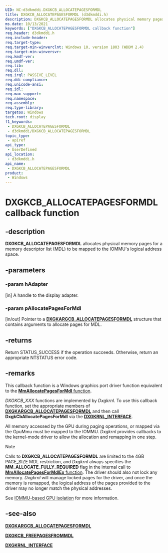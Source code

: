 ```yaml
---
UID: NC:d3dkmddi.DXGKCB_ALLOCATEPAGESFORMDL
title: DXGKCB_ALLOCATEPAGESFORMDL (d3dkmddi.h)
description: DXGKCB_ALLOCATEPAGESFORMDL allocates physical memory pages for a memory descriptor list (MDL) to be mapped to the IOMMU's logical address space.
ms.date: 10/13/2021
keywords: ["DXGKCB_ALLOCATEPAGESFORMDL callback function"]
req.header: d3dkmddi.h
req.include-header: 
req.target-type: 
req.target-min-winverclnt: Windows 10, version 1803 (WDDM 2.4)
req.target-min-winversvr: 
req.kmdf-ver: 
req.umdf-ver: 
req.lib: 
req.dll: 
req.irql: PASSIVE_LEVEL
req.ddi-compliance: 
req.unicode-ansi: 
req.idl: 
req.max-support: 
req.namespace: 
req.assembly: 
req.type-library: 
targetos: Windows
tech.root: display
f1_keywords:
 - DXGKCB_ALLOCATEPAGESFORMDL
 - d3dkmddi/DXGKCB_ALLOCATEPAGESFORMDL
topic_type:
 - apiref
api_type:
 - UserDefined
api_location:
 - d3dkmddi.h
api_name:
 - DXGKCB_ALLOCATEPAGESFORMDL
product:
 - Windows
---
```


# DXGKCB_ALLOCATEPAGESFORMDL callback function

## -description

**DXGKCB_ALLOCATEPAGESFORMDL** allocates physical memory pages for a memory descriptor list (MDL) to be mapped to the IOMMU's logical address space.

## -parameters

### -param hAdapter

[in] A handle to the display adapter.

### -param pAllocatePagesForMdl

[in/out] Pointer to a [**DXGKARGCB_ALLOCATEPAGESFORMDL**](ns-d3dkmddi-_dxgkargcb_allocatepagesformdl.md) structure that contains arguments to allocate pages for MDL.

## -returns

Return STATUS_SUCCESS if the operation succeeds. Otherwise, return an appropriate NTSTATUS error code.

## -remarks

This callback function is a Windows graphics port driver function equivalent to the [**MmAllocatePagesForMdl** function](../wdm/nf-wdm-mmallocatepagesformdl.md).

*DXGKCB_XXX* functions are implemented by *Dxgkrnl*. To use this callback function, set the appropriate members of [**DXGKARGCB_ALLOCATEPAGESFORMDL**](ns-d3dkmddi-_dxgkargcb_allocatepagesformdl.md) and then call **DxgkCbAllocatePagesForMdl** via the [**DXGKRNL_INTERFACE**](../dispmprt/ns-dispmprt-_dxgkrnl_interface.md).

All memory accessed by the GPU during paging operations, or mapped via the GpuMmu must be mapped to the IOMMU. *Dxgkrnl* provides callbacks to the kernel-mode driver to allow the allocation and remapping in one step.

> [!NOTE]
> Calls to **DXGKCB_ALLOCATEPAGESFORMDL** are limited to the 4GB PAGE_SIZE MDL restriction, and *Dxgkrnl* always specifies the **MM_ALLOCATE_FULLY_REQUIRED** flag in the internal call to [**MmAllocatePagesForMdlEx** function](../wdm/nf-wdm-mmallocatepagesformdl.md). The driver should also not lock any memory. *Dxgkrnl* will manage locked pages for the driver, and once the memory is remapped, the logical address of the pages provided to the driver may no longer match the physical addresses.

See [IOMMU-based GPU isolation](/windows-hardware/drivers/display/iommu-based-gpu-isolation) for more information.

## -see-also

[**DXGKARGCB_ALLOCATEPAGESFORMDL**](ns-d3dkmddi-_dxgkargcb_allocatepagesformdl.md)

[**DXGKCB_FREEPAGESFROMMDL**](nc-d3dkmddi-dxgkcb_freepagesfrommdl.md)

[**DXGKRNL_INTERFACE**](../dispmprt/ns-dispmprt-_dxgkrnl_interface.md)
